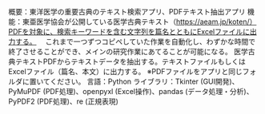 概要：東洋医学の重要古典のテキスト検索アプリ、PDFテキスト抽出アプリ
機能：東亜医学協会が公開している医学古典テキスト（https://aeam.jp/koten/）PDFを対象に、検索キーワードを含む文字列を篇名とともにExcelファイルに出力する。
   　これまで一つずつコピペしていた作業を自動化し、わずかな時間で終了させることができ、メインの研究作業にあてることが可能になる。
    医学古典テキストPDFからテキストデータを抽出する。テキストファイルもしくはExcelファイル（篇名、本文）に出力する。
    ※PDFファイルをアプリと同じフォルダに置いてください。
言語：Python
ライブラリ：Tkinter (GUI開発)、PyMuPDF (PDF処理)、openpyxl (Excel操作)、pandas (データ処理・分析)、PyPDF2 (PDF処理)、re (正規表現)
